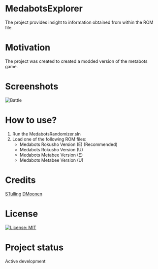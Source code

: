 # MedabotsExplorer
The project provides insight to information obtained from within the ROM file.

# Motivation
The project was created to created a modded version of the metabots game.

# Screenshots
![Battle](https://i.imgur.com/Xj2eyei_d.webp?maxwidth=728&fidelity=grand)

# How to use?
1. Run the MedabotsRandomizer.sln
2. Load one of the following ROM files:
	* Medabots Rokusho Version (E) (Recommended)
	* Medabots Rokusho Version (U)
	* Medabots Metabee Version (E)
	* Medabots Metabee Version (U)

# Credits
[STulling](https://github.com/STulling)
[DMoonen](https://github.com/DMoonen)

# License
[![License: MIT](https://img.shields.io/badge/License-MIT-green.svg)](https://opensource.org/licenses/MIT)

# Project status
Active development


